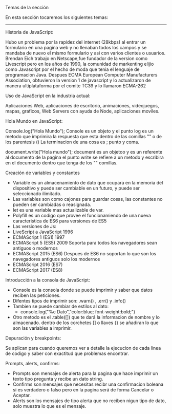 Temas de la sección

En esta sección tocaremos los siguientes temas:

---

Historia de JavaScript:

Hubo un problema por la rapidez del internet (28kbps) al entrar un formulario en una pagina web y no llenaban todos los campos y se mandaba de nuevo el mismo formulario y asi con varios clientes o usuarios.
Brendan Eich trabajo en Netscape,fue fundador de la version como Livescript pero en los años de 1990, la comunidad de markenting elijio como Javascript por el hecho de moda que tenia el lenguaje de programacion Java.
Despues ECMA European Computer Manufacturers Association, obtuvieron la version 1 de javascript y lo actualizaron de manera ultiplataforma por el comite TC39 y lo llamaron ECMA-262

Uso de JavaScript en la industria actual:

Aplicaciones Web, aplicaciones de escritorio, animaciones, videojuegos, mapas, graficos, Web Servers con ayuda de Node, aplicaciones moviles.

Hola Mundo en JavaScript:

Console.log("Hola Mundo");
Console es un objeto y el punto log es un metodo que imprimira la respuesta que esta dentro de las comillas "" o de los parentesis ()
La terminacion de una cosa es ; punto y coma.

document.write("Hola mundo");
document es un objetoo y es un referente al documento de la pagina
el punto write se refiere a un metodo y escribira en el documento dentro que tenga de los "" comillas.

Creación de variables y constantes

- Variable es un almacenamiento de dato que ocupara en la memoria del dispositivo y puede ser cambiable en un futuro, y puede ser seleccionado ilimitado.
- Las variables son como cajones para guardar cosas, las constantes no pueden ser cambiadas o reasignada.
- let es una variable mas actualizable de var.
- Polyfill es un codigo que provee el funcionamiendo de una nueva caracteristica de ES6 para versiones de ES5
- Las versiones de Js:
- LiveScript a JavaScript   1996
- ECMAScript 1 (ES1)    1997
- ECMAScript 5 (ES5)    2009    Soporta para todos los navegadores sean antiguos o modernos
- ECMAScript 2015 (ES6)     Despues de ES6 no soportan lo que son los navegadores antiguos solo los modernos
- ECMAScript 2016 (ES7) 
- ECMAScript 2017 (ES8)

Introducción a la consola de JavaScript:

- Console es la consola donde se puede imprimir y saber que datos reciben las peticiones.
- Difentes tipos de imprimir son: .warn() , .err() y .info()
- Tambien se puede cambiar de estilos al dato:
    - console.log("%c Dato","color:blue; font-weight:bold;")
- Otro metodo es el .table([]) que te dará la informacion de nombre y lo almacenado. dentro de los corchetes [] o llaves {} se añadiran lo que son las variables a imprimir.


Depuración y breakpoints:

Se aplican para cuando queremos ver a detalle la ejecucion de cada linea de codigo y saber con exactitud que problemas encontrar.

Prompts, alerts, confirms:

- Prompts son mensajes de alerta para la pagina que hace imprimir un texto tipo pregunta y recibe un dato string.
- Confirms son mensajes que necesitas recibr una confirmacion boleana si es verdadero o falso pero en la pagina será de forma Cancelar o Aceptar.
- Alerts son los mensajes de tipo alerta que no reciben nigun tipo de dato, solo muestra lo que es el mensaje.

